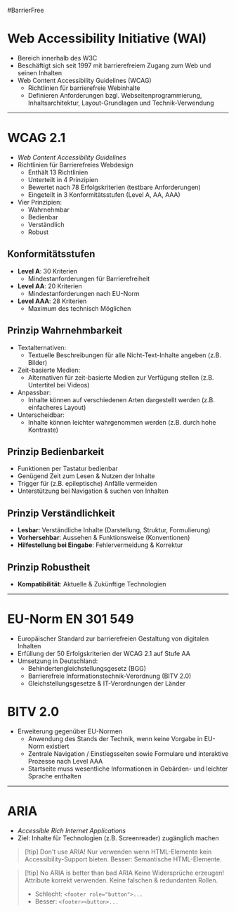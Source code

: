 #BarrierFree 
# Web Accessibility Initiative (WAI)

- Bereich innerhalb des W3C
- Beschäftigt sich seit 1997 mit barrierefreiem Zugang zum Web und seinen Inhalten
- Web Content Accessibility Guidelines (WCAG)
	- Richtlinien für barrierefreie Webinhalte
	- Definieren Anforderungen bzgl. Webseitenprogrammierung, Inhaltsarchitektur, Layout-Grundlagen und Technik-Verwendung

---
# WCAG 2.1

- *Web Content Accessibility Guidelines*
- Richtlinien für Barrierefreies Webdesign
	- Enthält 13 Richtlinien
	- Unterteilt in 4 Prinzipien
	- Bewertet nach 78 Erfolgskriterien (testbare Anforderungen)
	- Eingeteilt in 3 Konformitätsstufen (Level A, AA, AAA)
- Vier Prinzipien:
	- Wahrnehmbar
	- Bedienbar
	- Verständlich
	- Robust
## Konformitätsstufen

- **Level A**: 30 Kriterien
	- Mindestanforderungen für Barrierefreiheit
- **Level AA**: 20 Kriterien
	- Mindestanforderungen nach EU-Norm
- **Level AAA**: 28 Kriterien
	- Maximum des technisch Möglichen

## Prinzip Wahrnehmbarkeit

- Textalternativen:
	- Textuelle Beschreibungen für alle Nicht-Text-Inhalte angeben (z.B. Bilder)
- Zeit-basierte Medien:
	- Alternativen für zeit-basierte Medien zur Verfügung stellen (z.B. Untertitel bei Videos)
- Anpassbar:
	- Inhalte können auf verschiedenen Arten dargestellt werden (z.B. einfacheres Layout)
- Unterscheidbar:
	- Inhalte können leichter wahrgenommen werden (z.B. durch hohe Kontraste)

## Prinzip Bedienbarkeit

- Funktionen per Tastatur bedienbar
- Genügend Zeit zum Lesen & Nutzen der Inhalte
- Trigger für (z.B. epileptische) Anfälle vermeiden
- Unterstützung bei Navigation & suchen von Inhalten

## Prinzip Verständlichkeit

- **Lesbar**: Verständliche Inhalte (Darstellung, Struktur, Formulierung)
- **Vorhersehbar**: Aussehen & Funktionsweise (Konventionen)
- **Hilfestellung bei Eingabe**: Fehlervermeidung & Korrektur

## Prinzip Robustheit

- **Kompatibilität**: Aktuelle & Zukünftige Technologien

---
# EU-Norm EN 301 549

- Europäischer Standard zur barrierefreien Gestaltung von digitalen Inhalten
- Erfüllung der 50 Erfolgskriterien der WCAG 2.1 auf Stufe AA
- Umsetzung in Deutschland:
	- Behindertengleichstellungsgesetz (BGG)
	- Barrierefreie Informationstechnik-Verordnung (BITV 2.0)
	- Gleichstellungsgesetze & IT-Verordnungen der Länder

# BITV 2.0

- Erweiterung gegenüber EU-Normen
	- Anwendung des Stands der Technik, wenn keine Vorgabe in EU-Norm existiert
	- Zentrale Navigation / Einstiegsseiten sowie Formulare und interaktive Prozesse nach Level AAA
	- Startseite muss wesentliche Informationen in Gebärden- und leichter Sprache enthalten

---
# ARIA

- *Accessible Rich Internet Applications*
- Ziel: Inhalte für Technologien (z.B. Screenreader) zugänglich machen

>[!tip] Don't use ARIA!
>Nur verwenden wenn HTML-Elemente kein Accessibility-Support bieten. Besser: Semantische HTML-Elemente.

>[!tip] No ARIA is better than bad ARIA
>Keine Widersprüche erzeugen! Attribute korrekt verwenden. Keine falschen & redundanten Rollen.
>- Schlecht: `<footer role="button">...`
>- Besser: `<footer><button>...`